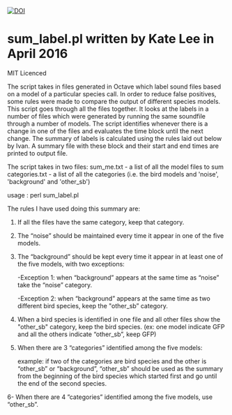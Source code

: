 [![DOI](https://zenodo.org/badge/DOI/10.5281/zenodo.196948.svg)](https://doi.org/10.5281/zenodo.196948)

# sum_label.pl written by Kate Lee in April 2016

MIT Licenced

The script takes in files generated in Octave which label sound files based on a model of a particular species call. In order to reduce false positives, some rules were made to compare the output of different species models. This script goes through all the files together. It looks at the labels in a number of files which were generated by running the same soundfile through a number of models. The script identifies whenever there is a change in one of the files and evaluates the time block until the next change. The summary of labels is calculated using the rules laid out below by Ivan. A summary file with these block and their start and end times are printed to output file.

The script takes in two files:
    sum_me.txt - a list of all the model files to sum
    categories.txt - a list of all the categories (i.e. the bird models and 'noise', 'background' and 'other_sb')

usage :
perl sum_label.pl




The rules I have used doing this summary are:

1. If all the files have the same category, keep that category.

2. The “noise” should be maintained every time it appear in one of the five models.

3. The  “background” should be kept every time it appear in at least one of the five models, with two exceptions:

   -Exception 1:  when “background” appears at the same time as “noise” take the “noise” category.

   -Exception 2:  when “background” appears at the same time as two different bird species, keep the "other_sb” category.

4. When a bird species is identified in one file and all other files show the "other_sb" category, keep the bird species. (ex: one model indicate GFP and all the others indicate “other_sb”, keep GFP)

5. When there are 3 “categories” identified among the five models:

   example: if two of the categories are bird species and the other is “other_sb” or “background”, “other_sb” should be used as the summary from the beginning of the bird species which started first and go until the end of the second species.

6- When there are 4 ”categories” identified among the five models, use “other_sb”.


